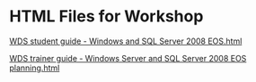 ﻿# HTML Files for Workshop
[WDS student guide - Windows and SQL Server 2008 EOS.html](https://cloudworkshop.blob.core.windows.net/windows-server-and-sql-server-2008-eos/Whiteboard%20design%20session/WDS%20student%20guide%20-%20Windows%20and%20SQL%20Server%202008%20EOS.html)

[WDS trainer guide - Windows Server and SQL Server 2008 EOS planning.html](https://cloudworkshop.blob.core.windows.net/windows-server-and-sql-server-2008-eos/Whiteboard%20design%20session/WDS%20trainer%20guide%20-%20Windows%20Server%20and%20SQL%20Server%202008%20EOS%20planning.html)


